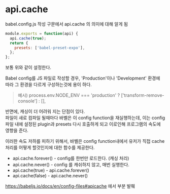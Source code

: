 # api.cache

babel.config.js 작성 구문에서 api.cache 의 의미에 대해 알게 됨

```javascript
module.exports = function(api) {
  api.cache(true);
  return {
    presets: ['babel-preset-expo'],
  };
};
```
보통 위와 같이 설정한다. 

Babel config를 JS 파일로 작성할 경우, 'Production'이나 'Development' 환경에 따라 그 환경을 다르게 구성하는것에 용이 하다.   
> 예시)   process.env.NODE_ENV === 'production' ? ['transform-remove-console'] : [],
 
반면에, 캐싱이 더 어려워 지는 단점이 있다.   
파일이 새로 컴파일 될때마다 바벨은 이 config function을 재실행하는데, 이는 config 파일 내에 설정된 plugin과 presets 다시 호출하게 되고 이로인해 프로그램의 속도에 영향을 준다. 

이러한 속도 저하를 피하기 위해서, 바벨은 config function내에서 유저가 직접 cache 처리를 어떻게 할것인지에 대한 함수를 제공한다. 

* api.cache.forever() - config를 한번만 로드한다. (캐싱 처리)
* api.cache.never() - config 를 캐쉬하지 않고, 매번 실행한다. 
* api.cache(true) - api.cache.forever()
* api.cache(false) -  api.cache.never()


https://babeljs.io/docs/en/config-files#apicache
에서 부분 발췌
